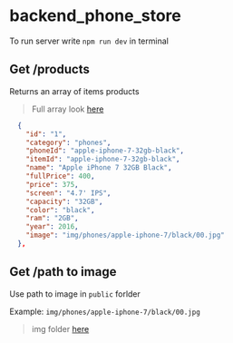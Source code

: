# backend_phone_store

To run server write `npm run dev` in terminal

## Get /products

Returns an array of items products

> Full array look [here](https://github.com/mate-academy/product_catalog/blob/main/public/api/phones.json)

```json
  {
    "id": "1",
    "category": "phones",
    "phoneId": "apple-iphone-7-32gb-black",
    "itemId": "apple-iphone-7-32gb-black",
    "name": "Apple iPhone 7 32GB Black",
    "fullPrice": 400,
    "price": 375,
    "screen": "4.7' IPS",
    "capacity": "32GB",
    "color": "black",
    "ram": "2GB",
    "year": 2016,
    "image": "img/phones/apple-iphone-7/black/00.jpg"
  },
  ```
  ## Get /path to image

  Use path to image in `public` forlder 

  Example: `img/phones/apple-iphone-7/black/00.jpg`

  > img folder [here](https://github.com/mate-academy/product_catalog/tree/main/public/img)